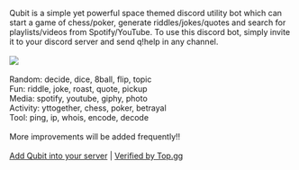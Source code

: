 Qubit is a simple yet powerful space themed discord utility bot which can start a game of chess/poker, generate riddles/jokes/quotes and search for playlists/videos from Spotify/YouTube. To use this discord bot, simply invite it to your discord server and send q!help in any channel.</br></br>
![](https://cdn.discordapp.com/attachments/727146283097260084/873224490425913374/demo.gif)</br></br>
Random: decide, dice, 8ball, flip, topic</br>
Fun: riddle, joke, roast, quote, pickup</br>
Media: spotify, youtube, giphy, photo</br>
Activity: yttogether, chess, poker, betrayal</br>
Tool: ping, ip, whois, encode, decode</br></br>
More improvements will be added frequently!!</br></br>
 [Add Qubit into your server](https://dsc.gg/qubit) | [Verified by Top.gg](https://top.gg/bot/826031374766440459)
